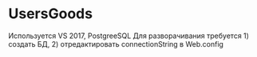 # UsersGoods
Используется VS 2017, PostgreeSQL
Для разворачивания требуется 1) создать БД, 2) отредактировать connectionString в Web.config
